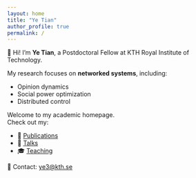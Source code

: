 ```yaml
---
layout: home
title: "Ye Tian"
author_profile: true
permalink: /
---
```


👋 Hi! I’m **Ye Tian**, a Postdoctoral Fellow at KTH Royal Institute of Technology.

My research focuses on **networked systems**, including:
- Opinion dynamics
- Social power optimization
- Distributed control

Welcome to my academic homepage.  
Check out my:
- 📄 [Publications](/publications/)
- 🎤 [Talks](/talks/)
- 🎓 [Teaching](/teaching/)

📧 Contact: [ye3@kth.se](mailto:ye3@kth.se)
